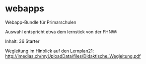 webapps
=======

Webapp-Bundle für Primarschulen

Auswahl entspricht etwa dem lernstick von der FHNW: 

Inhalt: 36 Starter



Wegleitung im Hinblick auf den Lernplan21:
http://imedias.ch/myUploadData/files/Didaktische_Wegleitung.pdf